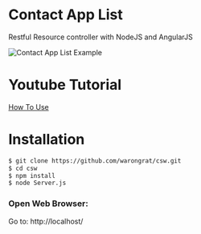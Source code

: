 # Contact App List

Restful Resource controller with NodeJS and AngularJS
 
<img src="http://i.imgur.com/S2qj6yy.jpg" alt="Contact App List Example" style="max-width:100%;" />


# Youtube Tutorial
<a href="https://www.youtube.com/embed/l9CqqOlRcHg">How To Use</a>

# Installation
```bash
$ git clone https://github.com/warongrat/csw.git
$ cd csw  
$ npm install
$ node Server.js 
```



### Open Web Browser:
Go to: http://localhost/
